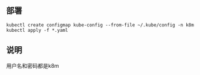 ## 部署
```
kubectl create configmap kube-config --from-file ~/.kube/config -n k8m
kubectl apply -f *.yaml
```
## 说明
用户名和密码都是k8m
